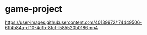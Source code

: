 # game-project

https://user-images.githubusercontent.com/40139972/174449506-6ff4b84a-df10-4c1b-8fcf-f585520b0186.mp4


